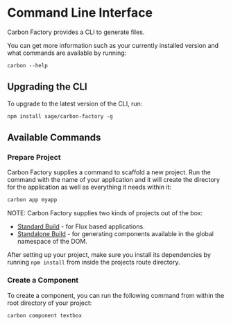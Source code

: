 # Command Line Interface

Carbon Factory provides a CLI to generate files.

You can get more information such as your currently installed version and what commands are available by running:

```
carbon --help
```

## Upgrading the CLI

To upgrade to the latest version of the CLI, run:

```
npm install sage/carbon-factory -g
```

## Available Commands

### Prepare Project

Carbon Factory supplies a command to scaffold a new project. Run the command with the name of your application and it will create the directory for the application as well as everything it needs within it:

```bash
carbon app myapp
```

NOTE: Carbon Factory supplies two kinds of projects out of the box:

* [Standard Build](standard-build.md) - for Flux based applications.
* [Standalone Build](standalone-build.md) - for generating components available in the global namespace of the DOM.

After setting up your project, make sure you install its dependencies by running `npm install` from inside the projects route directory.

### Create a Component

To create a component, you can run the following command from within the root directory of your project:

```bash
carbon component textbox
```

